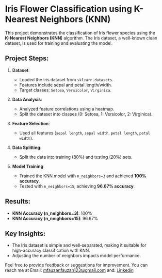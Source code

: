 # Iris Flower Classification using K-Nearest Neighbors (KNN)

This project demonstrates the classification of Iris flower species using the **K-Nearest Neighbors (KNN)** algorithm. The Iris dataset, a well-known clean dataset, is used for training and evaluating the model.

## Project Steps:
1. **Dataset**:
   - Loaded the Iris dataset from `sklearn.datasets`.
   - Features include sepal and petal length/width.
   - Target classes: `Setosa`, `Versicolor`, `Virginica`.

2. **Data Analysis**:
   - Analyzed feature correlations using a heatmap.
   - Split the dataset into classes (0: Setosa, 1: Versicolor, 2: Virginica).

3. **Feature Selection**:
   - Used all features (`sepal length`, `sepal width`, `petal length`, `petal width`).

4. **Data Splitting**:
   - Split the data into training (80%) and testing (20%) sets.

5. **Model Training**:
   - Trained the KNN model with `n_neighbors=3` and achieved **100% accuracy**.
   - Tested with `n_neighbors=15`, achieving **96.67% accuracy**.

## Results:
- **KNN Accuracy (n_neighbors=3)**: 100%  
- **KNN Accuracy (n_neighbors=15)**: 96.67%  

## Key Insights:
- The Iris dataset is simple and well-separated, making it suitable for high-accuracy classification with KNN.
- Adjusting the number of neighbors impacts model performance.

Feel free to provide feedback or suggestions for improvement. You can reach me at Email: mfauzanfauzan123@gmail.com and: [Linkedin](https://www.linkedin.com/in/muhammadfauzandsml/)

